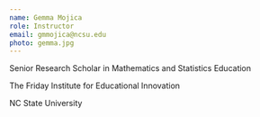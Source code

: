 ```yaml
---
name: Gemma Mojica
role: Instructor
email: gmmojica@ncsu.edu
photo: gemma.jpg
---
```

Senior Research Scholar in Mathematics and Statistics Education

The Friday Institute for Educational Innovation

NC State University 
